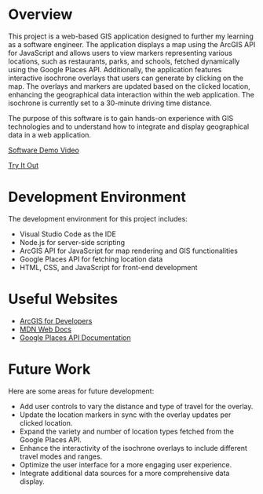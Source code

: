 # Overview

This project is a web-based GIS application designed to further my learning as a software engineer. The application displays a map using the ArcGIS API for JavaScript and allows users to view markers representing various locations, such as restaurants, parks, and schools, fetched dynamically using the Google Places API. Additionally, the application features interactive isochrone overlays that users can generate by clicking on the map. The overlays and markers are updated based on the clicked location, enhancing the geographical data interaction within the web application. The isochrone is currently set to a 30-minute driving time distance.

The purpose of this software is to gain hands-on experience with GIS technologies and to understand how to integrate and display geographical data in a web application.

[Software Demo Video](http://youtube.link.goes.here)

[Try It Out](https://sowbyspencer.github.io/GIS/public/)

# Development Environment

The development environment for this project includes:

- Visual Studio Code as the IDE
- Node.js for server-side scripting
- ArcGIS API for JavaScript for map rendering and GIS functionalities
- Google Places API for fetching location data
- HTML, CSS, and JavaScript for front-end development

# Useful Websites

* [ArcGIS for Developers](https://developers.arcgis.com/)
* [MDN Web Docs](https://developer.mozilla.org/en-US/)
* [Google Places API Documentation](https://developers.google.com/maps/documentation/places/web-service/overview)

# Future Work

Here are some areas for future development:

* Add user controls to vary the distance and type of travel for the overlay.
* Update the location markers in sync with the overlay updates per clicked location.
* Expand the variety and number of location types fetched from the Google Places API.
* Enhance the interactivity of the isochrone overlays to include different travel modes and ranges.
* Optimize the user interface for a more engaging user experience.
* Integrate additional data sources for a more comprehensive data display.
